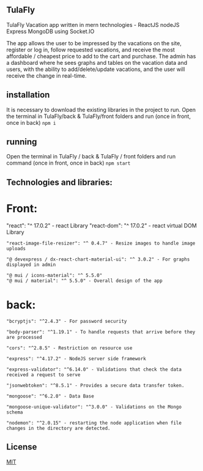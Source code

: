 ## TulaFly 

TulaFly Vacation app written in mern technologies - ReactJS nodeJS Express MongoDB using Socket.IO

The app allows the user to be impressed by the vacations on the site, register or log in, follow requested vacations, and receive the most affordable / cheapest price to add to the cart and purchase.
The admin has a dashboard where he sees graphs and tables on the vacation data and users, with the ability to add/delete/update vacations, and the user will receive the change in real-time.

## installation
It is necessary to download the existing libraries in the project to run.
Open the terminal in TulaFly/back & TulaFly/front folders and run (once in front, once in back)
``` npm i ``` 
## running
Open the terminal in TulaFly / back & TulaFly / front folders and run  command (once in front, once in back)
``` npm start ```

## Technologies and libraries:

# Front: 
 "react": "^ 17.0.2" - react Library
"react-dom": "^ 17.0.2" - react virtual DOM Library

    "react-image-file-resizer": "^ 0.4.7" - Resize images to handle image uploads

    "@ devexpress / dx-react-chart-material-ui": "^ 3.0.2" - For graphs displayed in admin

    "@ mui / icons-material": "^ 5.5.0"
    "@ mui / material": "^ 5.5.0" - Overall design of the app

# back:

    "bcryptjs": "^2.4.3" - For password security

    "body-parser": "^1.19.1" - To handle requests that arrive before they are processed

    "cors": "^2.8.5" - Restriction on resource use

    "express": "^4.17.2" - NodeJS server side framework

    "express-validator": "^6.14.0" - Validations that check the data received a request to serve

    "jsonwebtoken": "^8.5.1" - Provides a secure data transfer token.

    "mongoose": "^6.2.0" - Data Base

    "mongoose-unique-validator": "^3.0.0" - Validations on the Mongo schema

    "nodemon": "^2.0.15" - restarting the node application when file changes in the directory are detected.

## License
[MIT](https://choosealicense.com/licenses/mit/)